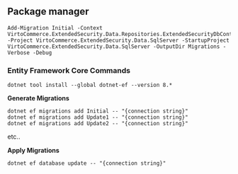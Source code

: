 ## Package manager
```
Add-Migration Initial -Context VirtoCommerce.ExtendedSecurity.Data.Repositories.ExtendedSecurityDbContext -Project VirtoCommerce.ExtendedSecurity.Data.SqlServer -StartupProject VirtoCommerce.ExtendedSecurity.Data.SqlServer -OutputDir Migrations -Verbose -Debug
```

### Entity Framework Core Commands
```
dotnet tool install --global dotnet-ef --version 8.*
```

**Generate Migrations**
```
dotnet ef migrations add Initial -- "{connection string}"
dotnet ef migrations add Update1 -- "{connection string}"
dotnet ef migrations add Update2 -- "{connection string}"
```
etc..

**Apply Migrations**
```
dotnet ef database update -- "{connection string}"
```
